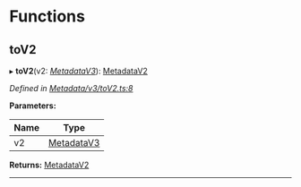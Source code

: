 

# Functions

<a id="tov2"></a>

##  toV2

▸ **toV2**(v2: *[MetadataV3](../classes/_metadata_v3_metadata_.metadatav3.md)*): [MetadataV2](../classes/_metadata_v2_metadata_.metadatav2.md)

*Defined in [Metadata/v3/toV2.ts:8](https://github.com/polkadot-js/api/blob/13d3f68/packages/types/src/Metadata/v3/toV2.ts#L8)*

**Parameters:**

| Name | Type |
| ------ | ------ |
| v2 | [MetadataV3](../classes/_metadata_v3_metadata_.metadatav3.md) |

**Returns:** [MetadataV2](../classes/_metadata_v2_metadata_.metadatav2.md)

___

